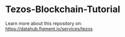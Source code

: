 # Tezos-Blockchain-Tutorial
Learn more about this repository on: https://datahub.figment.io/services/tezos
